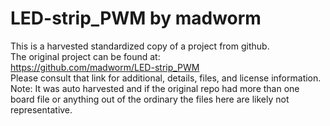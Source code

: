 
# LED-strip_PWM by madworm  
This is a harvested standardized copy of a project from github.  
The original project can be found at:  
https://github.com/madworm/LED-strip_PWM  
Please consult that link for additional, details, files, and license information.  
Note: It was auto harvested and if the original repo had more than one board file or anything out of the ordinary the files here are likely not representative.  
    